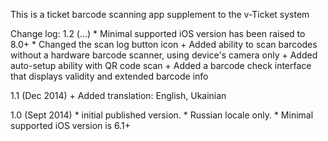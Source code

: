 This is a ticket barcode scanning app supplement to the v-Ticket system

Change log:
1.2 (...)
    * Minimal supported iOS version has been raised to 8.0+
    * Changed the scan log button icon
    + Added ability to scan barcodes without a hardware barcode scanner, using device's camera only
    + Added auto-setup ability with QR code scan
    + Added a barcode check interface that displays validity and extended barcode info

1.1 (Dec 2014) 
    + Added translation: English, Ukainian

1.0 (Sept 2014) 
    * initial published version.
    * Russian locale only. 
    * Minimal supported iOS version is 6.1+
